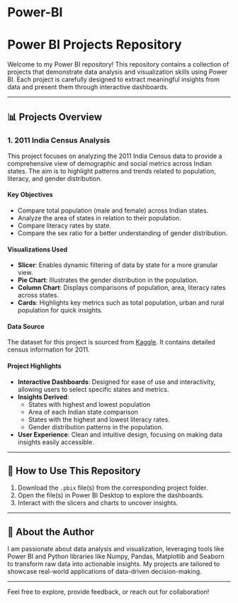 # Power-BI

# Power BI Projects Repository

Welcome to my Power BI repository! This repository contains a collection of projects that demonstrate data analysis and visualization skills using Power BI. Each project is carefully designed to extract meaningful insights from data and present them through interactive dashboards.

---

## 📊 Projects Overview

### **1. 2011 India Census Analysis**
This project focuses on analyzing the 2011 India Census data to provide a comprehensive view of demographic and social metrics across Indian states. The aim is to highlight patterns and trends related to population, literacy, and gender distribution.

#### **Key Objectives**
- Compare total population (male and female) across Indian states.
- Analyze the area of states in relation to their population.
- Compare literacy rates by state.
- Compare the sex ratio for a better understanding of gender distribution.

#### **Visualizations Used**
- **Slicer**: Enables dynamic filtering of data by state for a more granular view.
- **Pie Chart**: Illustrates the gender distribution in the population.
- **Column Chart**: Displays comparisons of population, area, literacy rates across states.
- **Cards**: Highlights key metrics such as total population, urban and rural population for quick insights.

#### **Data Source**
The dataset for this project is sourced from [Kaggle]([https://www.kaggle.com/](https://www.kaggle.com/datasets/themrityunjaypathak/2011-census-of-india/data)). It contains detailed census information for 2011.

#### **Project Highlights**
- **Interactive Dashboards**: Designed for ease of use and interactivity, allowing users to select specific states and metrics.
- **Insights Derived**:
  - States with highest and lowest population
  - Area of each Indian state comparison
  - States with the highest and lowest literacy rates.
  - Gender distribution patterns in the population.
 - **User Experience**: Clean and intuitive design, focusing on making data insights easily accessible.

---

## 🌟 How to Use This Repository
1. Download the `.pbix` file(s) from the corresponding project folder.
2. Open the file(s) in Power BI Desktop to explore the dashboards.
3. Interact with the slicers and charts to uncover insights.

---

## 📝 About the Author
I am passionate about data analysis and visualization, leveraging tools like Power BI and Python libraries like Numpy, Pandas, Matplotlib and Seaborn to transform raw data into actionable insights. My projects are tailored to showcase real-world applications of data-driven decision-making.

---

Feel free to explore, provide feedback, or reach out for collaboration!
